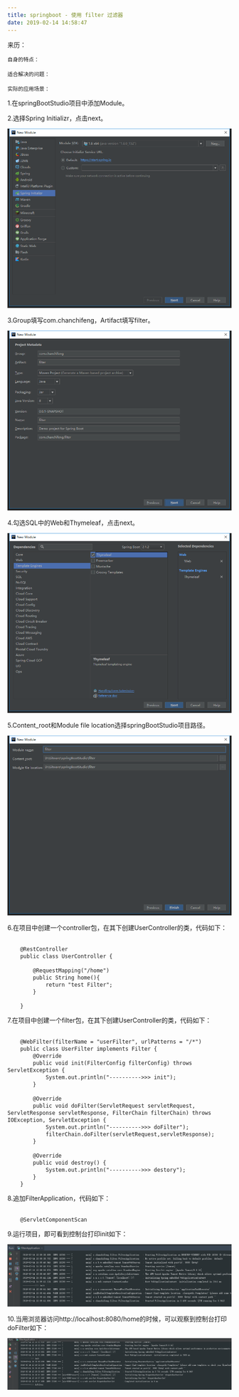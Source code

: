 ```yaml
---
title: springboot - 使用 filter 过滤器
date: 2019-02-14 14:58:47
---
```

<div class="tip">
	来历：
				
	自身的特点：
		
	适合解决的问题：
		
	实际的应用场景：
		
</div>

1.在springBootStudio项目中添加Module。

2.选择Spring Initializr，点击next。

![](springboot-filter/1.png)

3.Group填写com.chanchifeng，Artifact填写filter。

![](springboot-filter/2.png)

4.勾选SQL中的Web和Thymeleaf，点击next。

![](springboot-filter/3.png)

5.Content_root和Module file location选择springBootStudio项目路径。

![](springboot-filter/4.png)

6.在项目中创建一个controller包，在其下创建UserController的类，代码如下：

```

	@RestController
	public class UserController {
	
	    @RequestMapping("/home")
	    public String home(){
	        return "test Filter";
	    }
	
	}

```

7.在项目中创建一个filter包，在其下创建UserController的类，代码如下：

```

	@WebFilter(filterName = "userFilter", urlPatterns = "/*")
	public class UserFilter implements Filter {
	    @Override
	    public void init(FilterConfig filterConfig) throws ServletException {
	        System.out.println("---------->>> init");
	    }
	
	    @Override
	    public void doFilter(ServletRequest servletRequest, ServletResponse servletResponse, FilterChain filterChain) throws IOException, ServletException {
	        System.out.println("---------->>> doFilter");
	        filterChain.doFilter(servletRequest,servletResponse);
	    }
	
	    @Override
	    public void destroy() {
	        System.out.println("---------->>> destory");
	    }
	}

```

8.追加FilterApplication，代码如下：

```

	@ServletComponentScan

```

9.运行项目，即可看到控制台打印init如下：

![](springboot-filter/5.png)

10.当用浏览器访问http://localhost:8080/home的时候，可以观察到控制台打印doFilter如下：

![](springboot-filter/6.png)